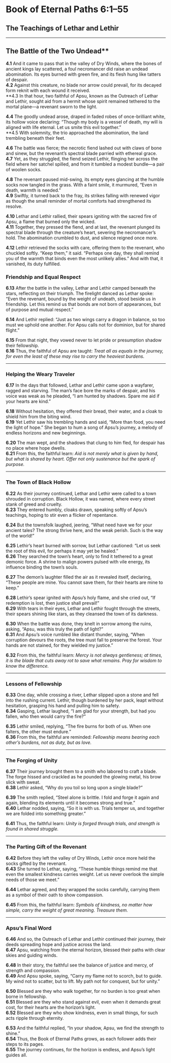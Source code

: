 # Book of Eternal Paths 6:1–55  
## The Teachings of Lethar and Lethir

---
## The Battle of the Two Undead**

**4.1** And it came to pass that in the valley of Dry Winds, where the bones of ancient kings lay scattered, a foul necromancer did raise an undead abomination. Its eyes burned with green fire, and its flesh hung like tatters of despair.  
**4.2** Against this creature, no blade nor arrow could prevail, for its decayed form reknit with each wound it received.  
**4.3 In that hour, two faithful of Apsu, known as the Outreach of Lethar and Lethir, sought aid from a hermit whose spirit remained tethered to the mortal plane—a revenant sworn to the light.  

**4.4** The goodly undead arose, draped in faded robes of once-brilliant white, its hollow voice declaring: “Though my body is a vessel of death, my will is aligned with life eternal. Let us smite this evil together.”  
**4.5 With solemnity, the trio approached the abomination, the land trembling beneath their feet.  

**4.6** The battle was fierce; the necrotic fiend lashed out with claws of bone and sinew, but the revenant’s spectral blade parried with ethereal grace.  
**4.7** Yet, as they struggled, the fiend seized Lethir, flinging her across the field where her satchel spilled, and from it tumbled a modest bundle—a pair of woolen socks.  

**4.8** The revenant paused mid-swing, its empty eyes glancing at the humble socks now tangled in the grass. With a faint smile, it murmured, “Even in death, warmth is needed.”  
**4.9** Swiftly, it turned back to the fray, its strikes falling with renewed vigor as though the small reminder of mortal comforts had strengthened its resolve.  

**4.10** Lethar and Lethir rallied, their spears igniting with the sacred fire of Apsu, a flame that burned only the wicked.  
**4.11** Together, they pressed the fiend, and at last, the revenant plunged its spectral blade through the creature’s heart, severing the necromancer’s hold. The abomination crumbled to dust, and silence reigned once more.  

**4.12** Lethir retrieved the socks with care, offering them to the revenant, who chuckled softly. “Keep them,” it said. “Perhaps one day, they shall remind you of the warmth that binds even the most unlikely allies.” And with that, it vanished, its duty fulfilled.  

### Friendship and Equal Respect  
**6.13** After the battle in the valley, Lethar and Lethir camped beneath the stars, reflecting on their triumph. The firelight danced as Lethar spoke: “Even the revenant, bound by the weight of undeath, stood beside us in friendship. Let this remind us that bonds are not born of appearances, but of purpose and mutual respect.”  

**6.14** And Lethir replied: “Just as two wings carry a dragon in balance, so too must we uphold one another. For Apsu calls not for dominion, but for shared flight.”  

**6.15** From that night, they vowed never to let pride or presumption shadow their fellowship.  
**6.16** Thus, the faithful of Apsu are taught: *Treat all as equals in the journey, for even the least of these may rise to carry the heaviest burdens.*

---

### Helping the Weary Traveler  
**6.17** In the days that followed, Lethar and Lethir came upon a wayfarer, ragged and starving. The man’s face bore the marks of despair, and his voice was weak as he pleaded, “I am hunted by shadows. Spare me aid if your hearts are kind.”  

**6.18** Without hesitation, they offered their bread, their water, and a cloak to shield him from the biting wind.  
**6.19** Yet Lethir saw his trembling hands and said, “More than food, you need the light of hope.” She began to hum a song of Apsu’s journey, a melody of endless horizons and new beginnings.  

**6.20** The man wept, and the shadows that clung to him fled, for despair has no place where hope dwells.  
**6.21** From this, the faithful learn: *Aid is not merely what is given by hand, but what is shared by heart. Offer not only sustenance but the spark of purpose.*

---

### The Town of Black Hollow  
**6.22** As their journey continued, Lethar and Lethir were called to a town shrouded in corruption. Black Hollow, it was named, where every street stank of greed and cruelty.  
**6.23** They entered humbly, cloaks drawn, speaking softly of Apsu’s teachings, hoping to stir even a flicker of repentance.  

**6.24** But the townsfolk laughed, jeering, “What need have we for your ancient tales? The strong thrive here, and the weak perish. Such is the way of the world!”  

**6.25** Lethir’s heart burned with sorrow, but Lethar cautioned: “Let us seek the root of this evil, for perhaps it may yet be healed.”  
**6.26** They searched the town’s heart, only to find it tethered to a great demonic force. A shrine to malign powers pulsed with vile energy, its influence binding the town’s souls.  

**6.27** The demon’s laughter filled the air as it revealed itself, declaring, “These people are mine. You cannot save them, for their hearts are mine to keep.”  

**6.28** Lethir’s spear ignited with Apsu’s holy flame, and she cried out, “If redemption is lost, then justice shall prevail!”  
**6.29** With tears in their eyes, Lethar and Lethir fought through the streets, their spears shining like stars, as they cleansed the town of its darkness.  

**6.30** When the battle was done, they knelt in sorrow among the ruins, asking, “Apsu, was this truly the path of light?”  
**6.31** And Apsu’s voice rumbled like distant thunder, saying, “When corruption devours the roots, the tree must fall to preserve the forest. Your hands are not stained, for they wielded my justice.”  

**6.32** From this, the faithful learn: *Mercy is not always gentleness; at times, it is the blade that cuts away rot to save what remains. Pray for wisdom to know the difference.*

---

### Lessons of Fellowship  
**6.33** One day, while crossing a river, Lethar slipped upon a stone and fell into the rushing current. Lethir, though burdened by her pack, leapt without hesitation, grasping his hand and pulling him to safety.  
**6.34** Gasping, Lethar laughed, “I am glad for your strength, but had you fallen, who then would carry the fire?”  

**6.35** Lethir smiled, replying, “The fire burns for both of us. When one falters, the other must endure.”  
**6.36** From this, the faithful are reminded: *Fellowship means bearing each other’s burdens, not as duty, but as love.*

---

### The Forging of Unity  
**6.37** Their journey brought them to a smith who labored to craft a blade. The forge hissed and crackled as he pounded the glowing metal, his brow slick with sweat.  
**6.38** Lethir asked, “Why do you toil so long upon a single blade?”  

**6.39** The smith replied, “Steel alone is brittle. I fold and forge it again and again, blending its elements until it becomes strong and true.”  
**6.40** Lethar nodded, saying, “So it is with us. Trials temper us, and together we are folded into something greater.”  

**6.41** Thus, the faithful learn: *Unity is forged through trials, and strength is found in shared struggle.*

---

### The Parting Gift of the Revenant  
**6.42** Before they left the valley of Dry Winds, Lethir once more held the socks gifted by the revenant.  
**6.43** She turned to Lethar, saying, “These humble things remind me that even the smallest kindness carries weight. Let us never overlook the simple needs of those we meet.”  

**6.44** Lethar agreed, and they wrapped the socks carefully, carrying them as a symbol of their oath to show compassion.  

**6.45** From this, the faithful learn: *Symbols of kindness, no matter how simple, carry the weight of great meaning. Treasure them.*

---

### Apsu’s Final Word  
**6.46** And so, the Outreach of Lethar and Lethir continued their journey, their deeds spreading hope and justice across the land.  
**6.47** Apsu, watching from the eternal horizon, blessed their paths with clear skies and guiding winds.  

**6.48** In their story, the faithful see the balance of justice and mercy, of strength and compassion.  
**6.49** And Apsu spoke, saying, “Carry my flame not to scorch, but to guide. My wind not to scatter, but to lift. My path not for conquest, but for unity.”  

**6.50** Blessed are they who walk together, for no burden is too great when borne in fellowship.  
**6.51** Blessed are they who stand against evil, even when it demands great cost, for their hearts are the horizon’s light.  
**6.52** Blessed are they who show kindness, even in small things, for such acts ripple through eternity.  

**6.53** And the faithful replied, “In your shadow, Apsu, we find the strength to shine.”  
**6.54** Thus, the Book of Eternal Paths grows, as each follower adds their steps to its pages.  
**6.55** The journey continues, for the horizon is endless, and Apsu’s light guides all.
